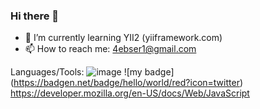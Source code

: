 ### Hi there 👋
- 🌱 I’m currently learning YII2 (yiiframework.com)
- 📫 How to reach me: 4ebser1@gmail.com

Languages/Tools: ![image](https://github.com/BolshoeSpasibo/BolshoeSpasibo/assets/78027962/47c01f9a-0f01-4976-bb3f-1fb18820b85e)
!\[my badge\](https://badgen.net/badge/hello/world/red?icon=twitter)
https://developer.mozilla.org/en-US/docs/Web/JavaScript
